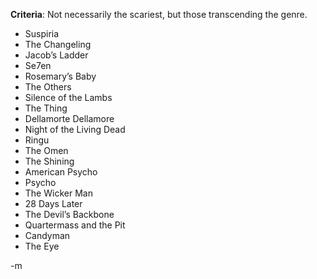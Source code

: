 <p><strong>Criteria</strong>: Not necessarily the scariest, but those transcending the genre.</p>

<ul>
<li>Suspiria</li>
<li>The Changeling</li>
<li>Jacob&#8217;s Ladder</li>
<li>Se7en</li>
<li>Rosemary&#8217;s Baby</li>
<li>The Others</li>
<li>Silence of the Lambs</li>

<li>The Thing</li>
<li>Dellamorte Dellamore</li>
<li>Night of the Living Dead</li>
<li>Ringu</li>
<li>The Omen</li>
<li>The Shining</li>
<li>American Psycho</li>
<li>Psycho</li>
<li>The Wicker Man</li>

<li>28 Days Later</li>
<li>The Devil’s Backbone</li>
<li>Quartermass and the Pit</li>
<li>Candyman</li>
<li>The Eye</li>
</ul>
<p>-m
</p>